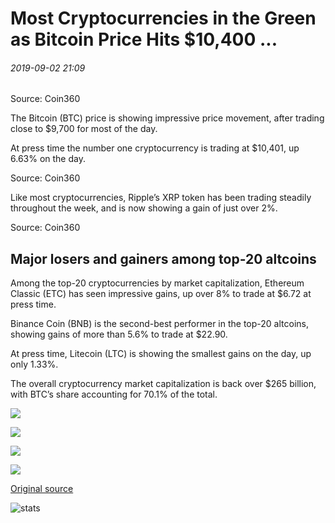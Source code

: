 # Most Cryptocurrencies in the Green as Bitcoin Price Hits $10,400 ...

###### 2019-09-02 21:09

Source: Coin360

The Bitcoin (BTC) price is showing impressive price movement, after trading close to $9,700 for most of the day.

At press time the number one cryptocurrency is trading at $10,401, up 6.63% on the day.

Source: Coin360

Like most cryptocurrencies, Ripple’s XRP token has been trading steadily throughout the week, and is now showing a gain of just over 2%.

Source: Coin360

## Major losers and gainers among top-20 altcoins 

Among the top-20 cryptocurrencies by market capitalization, Ethereum Classic (ETC) has seen impressive gains, up over 8% to trade at $6.72 at press time.

Binance Coin (BNB) is the second-best performer in the top-20 altcoins, showing gains of more than 5.6% to trade at $22.90.

At press time, Litecoin (LTC) is showing the smallest gains on the day, up only 1.33%.

The overall cryptocurrency market capitalization is back over $265 billion, with BTC’s share accounting for 70.1% of the total.

![](https://s3.cointelegraph.com/storage/uploads/view/c71361414eb5461a7af65b3651e2bc89.png)

![](https://s3.cointelegraph.com/storage/uploads/view/48a02eb896ffa85794013809e365b937.png)

![](https://s3.cointelegraph.com/storage/uploads/view/436afeb13bb87b486bb0248568410218.png)

![](https://s3.cointelegraph.com/storage/uploads/view/a259410ebb728454c6258932bf4748d5.png)

[Original source](https://cointelegraph.com/news/most-cryptocurrencies-in-the-green-as-bitcoin-price-hits-10-400)

![stats](https://c.statcounter.com/11760860/0/a89fa40b/1/ "stats")